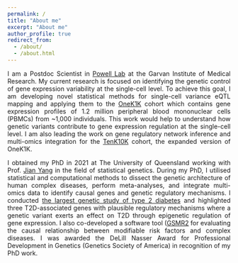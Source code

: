 ```yaml
---
permalink: /
title: "About me"
excerpt: "About me"
author_profile: true
redirect_from: 
  - /about/
  - /about.html
---
```


<div style="text-align: justify;">

I am a Postdoc Scientist in [Powell Lab](https://www.garvan.org.au/research/labs-groups/computational-genomics-lab) at the Garvan Institute of Medical Research. My current research is focused on identifying the genetic control of gene expression variability at the single-cell level. To achieve this goal, I am developing novel statistical methods for single-cell variance eQTL mapping and applying them to the [OneK1K](https://onek1k.org/about) cohort which contains gene expression profiles of 1.2 million peripheral blood mononuclear cells (PBMCs) from ~1,000 individuals. This work would help to understand how genetic variants contribute to gene expression regulation at the single-cell level. I am also leading the work on gene regulatory network inference and multi-omics integration for the [TenK10K](https://www.bio-itworld.com/news/2022/06/08/genetic-control-of-autoimmune-disease-mapped-to-cellular-level) cohort, the expanded version of OneK1K.

I obtained my PhD in 2021 at The University of Queensland working with Prof. [Jian Yang](https://en.westlake.edu.cn/faculty/jian-yang.html) in the field of statistical genetics. During my PhD, I utilised statistical and computational methods to dissect the genetic architecture of human complex diseases, perform meta-analyses, and integrate multi-omics data to identify causal genes and genetic regulatory mechanisms. I conducted [the largest genetic study of type 2 diabetes](https://www.uq.edu.au/news/article/2018/07/largest-genetic-study-of-type-2-diabetes-offers-hope-of-better-treatment) and highlighted three T2D-associated genes with plausible regulatory mechanisms where a genetic variant exerts an effect on T2D through epigenetic regulation of gene expression. I also co-developed a software tool ([GSMR2](https://github.com/jianyanglab/gsmr2) for evaluating the causal relationship between modifiable risk factors and complex diseases. I was awarded the DeLill Nasser Award for Professional Development in Genetics (Genetics Society of America) in recognition of my PhD work. 

</div>


